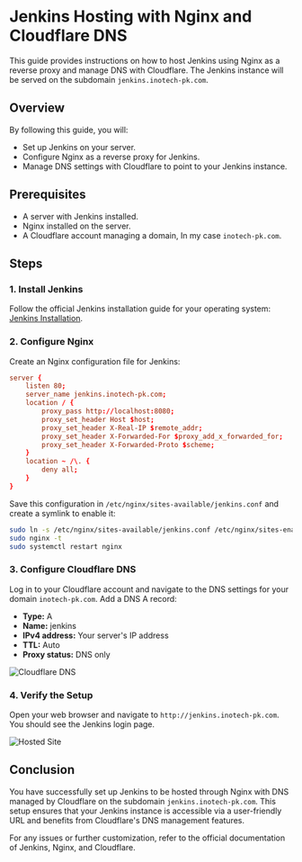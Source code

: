 # Jenkins Hosting with Nginx and Cloudflare DNS

This guide provides instructions on how to host Jenkins using Nginx as a reverse proxy and manage DNS with Cloudflare. The Jenkins instance will be served on the subdomain `jenkins.inotech-pk.com`.

## Overview

By following this guide, you will:
- Set up Jenkins on your server.
- Configure Nginx as a reverse proxy for Jenkins.
- Manage DNS settings with Cloudflare to point to your Jenkins instance.

## Prerequisites

- A server with Jenkins installed.
- Nginx installed on the server.
- A Cloudflare account managing a domain, In my case `inotech-pk.com`.

## Steps

### 1. Install Jenkins

Follow the official Jenkins installation guide for your operating system: [Jenkins Installation](https://www.jenkins.io/doc/book/installing/).

### 2. Configure Nginx

Create an Nginx configuration file for Jenkins:

```conf
server {
    listen 80;
    server_name jenkins.inotech-pk.com; 
    location / {
        proxy_pass http://localhost:8080; 
        proxy_set_header Host $host;
        proxy_set_header X-Real-IP $remote_addr;
        proxy_set_header X-Forwarded-For $proxy_add_x_forwarded_for;
        proxy_set_header X-Forwarded-Proto $scheme;
    }
    location ~ /\. {
        deny all;
    }
}
```

Save this configuration in `/etc/nginx/sites-available/jenkins.conf` and create a symlink to enable it:

```sh
sudo ln -s /etc/nginx/sites-available/jenkins.conf /etc/nginx/sites-enabled/
sudo nginx -t
sudo systemctl restart nginx
```

### 3. Configure Cloudflare DNS

Log in to your Cloudflare account and navigate to the DNS settings for your domain `inotech-pk.com`. Add a DNS A record:

- **Type:** A
- **Name:** jenkins
- **IPv4 address:** Your server's IP address
- **TTL:** Auto
- **Proxy status:** DNS only

![Cloudflare DNS](cloudflare-dns.png)

### 4. Verify the Setup

Open your web browser and navigate to `http://jenkins.inotech-pk.com`. You should see the Jenkins login page.

![Hosted Site](hosted-site.png)

## Conclusion

You have successfully set up Jenkins to be hosted through Nginx with DNS managed by Cloudflare on the subdomain `jenkins.inotech-pk.com`. This setup ensures that your Jenkins instance is accessible via a user-friendly URL and benefits from Cloudflare's DNS management features.

For any issues or further customization, refer to the official documentation of Jenkins, Nginx, and Cloudflare.